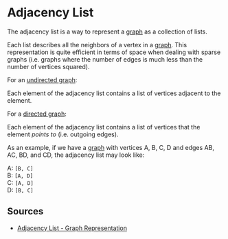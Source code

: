# Adjacency List

The adjacency list is a way to represent a [graph](Computer%20Science/Data%20Structures/graph.md) as a collection of lists.

Each list describes all the neighbors of a vertex in a [graph](Computer%20Science/Data%20Structures/graph.md). This representation is quite efficient in terms of space when dealing with sparse graphs (i.e. graphs where the number of edges is much less than the number of vertices squared).

For an [undirected graph](Computer%20Science/Data%20Structures/Graph/undirected%20graph.md):

Each element of the adjacency list contains a list of vertices adjacent to the element.

For a [directed graph](Computer%20Science/Data%20Structures/Graph/directed%20graph.md):

Each element of the adjacency list contains a list of vertices that the element *points to* (i.e. outgoing edges).

As an example, if we have a [graph](Computer%20Science/Data%20Structures/graph.md) with vertices A, B, C, D and edges AB, AC, BD, and CD, the adjacency list may look like:

A: `[B, C]`  
B: `[A, D]`  
C: `[A, D]`  
D: `[B, C]`  

## Sources

- [Adjacency List - Graph Representation](https://www.programiz.com/dsa/graph-adjacency-list)
